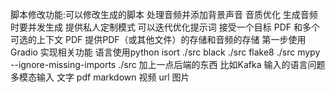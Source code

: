 脚本修改功能:可以修改生成的脚本
处理音频并添加背景声音 音质优化
生成音频时要并发生成
提供私人定制模式 可以迭代优化提示词
接受一个目标 PDF 和多个可选的上下文 PDF
提供PDF（或其他文件）的存储和音频的存储
第一步使用Gradio 实现相关功能
语言使用python	isort ./src black ./src flake8 ./src mypy --ignore-missing-imports ./src
加上一点后端的东西 比如Kafka
输入的语言问题
多模态输入 文字 pdf markdown 视频 url 图片